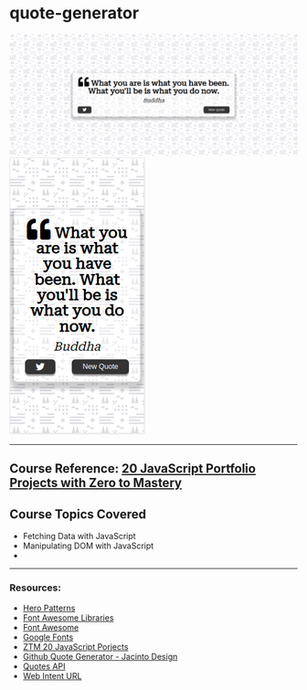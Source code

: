 # quote-generator

<img src="quote-generator.png" alt="A screenshot of the quote generator">
<img src="quote-generator-responsive.png" alt="A screenshot of the responsive quote generator">

---

## Course Reference: <a href="https://academy.zerotomastery.io/p/javascript-projects" target="_blank" title="ZTM Website"> 20 JavaScript Portfolio Projects with Zero to Mastery</a>

## Course Topics Covered
- Fetching Data with JavaScript
- Manipulating DOM with JavaScript
- 

---

### Resources:
- <a href="https://heropatterns.com/" target="_blank">Hero Patterns</a>
- <a href="https://cdnjs.com/libraries/font-awesome" target="_blank">Font Awesome Libraries</a>
- <a href="https://fontawesome.com/" target="_blank">Font Awesome</a>
- <a href="https://fonts.google.com/" target="_blank">Google Fonts</a>
- <a href="https://academy.zerotomastery.io/p/javascript-projects" target="_blank">ZTM 20 JavaScript Porjects</a>
- <a href="https://github.com/JacintoDesign/quote-generator" target="_blank">Github Quote Generator - Jacinto Design</a>
- <a href="https://type.fit/api/quotes" target="_blank">Quotes API</a>
- <a href="https://twitter.com/intent/tweet" target="_blank">Web Intent URL</a>